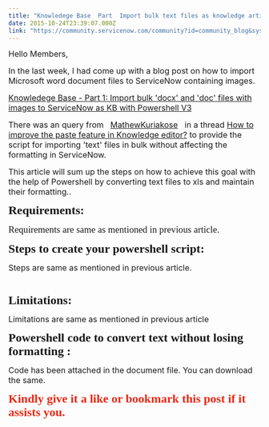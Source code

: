 ```yaml
---
title: "Knowledege Base  Part  Import bulk text files as knowledge articles in ServiceNow with powershell V"
date: 2015-10-24T23:39:07.000Z
link: "https://community.servicenow.com/community?id=community_blog&sys_id=866dea29dbd0dbc01dcaf3231f961999"
---
```

<p><span style="font-size: 12pt;">Hello Members,</span></p><p></p><p><span style="font-size: 12pt;">In the last week, I had come up with a blog post on how to import Microsoft word document files to ServiceNow containing images. </span></p><p><span style="font-size: 12pt;"><a title="Knowledege Base - Part 1: Import bulk 'docx' and 'doc' files with images to ServiceNow as KB with Powershell V3" __default_attr="4768" __jive_macro_name="blogpost" class="jive_macro jive_macro_blogpost" data-orig-content="Knowledege Base - Part 1: Import bulk 'docx' and 'doc' files with images to ServiceNow as KB with Powershell V3" data-renderedposition="79.79999542236328_8_821_18" href="/community?id=community_blog&sys_id=bbcde2e9dbd0dbc01dcaf3231f96193f">Knowledege Base - Part 1: Import bulk 'docx' and 'doc' files with images to ServiceNow as KB with Powershell V3</a> </span></p><p></p><p><span style="font-size: 12pt;">There was an query from   <a title="MathewKuriakose" __default_attr="6049" __jive_macro_name="user" class="jive-link-profile-small jive_macro jive_macro_user" data-id="6049" data-objecttype="3" data-orig-content="MathewKuriakose" data-renderedposition="124.79999542236328_194.7899932861328_146_18" data-type="person" href="/community?id=community_user_profile&user=06909a2ddb581fc09c9ffb651f9619dd">MathewKuriakose</a>   in a thread <a title="How to improve the paste feature in Knowledge editor?" __default_attr="206815" __jive_macro_name="thread" class="jive_macro_thread jive_macro" data-orig-content="How to improve the paste feature in Knowledge editor?" data-renderedposition="124.79999542236328_429.9599914550781_409_18" href="/community?id=community_question&sys_id=8a8407a9dbd8dbc01dcaf3231f961999">How to improve the paste feature in Knowledge editor?</a> to provide the script for importing 'text' files in bulk without affecting the formatting in ServiceNow. </span></p><p><span style="font-size: 12pt;">This article will sum up the steps on how to achieve this goal with the help of Powershell by converting text files to xls and maintain their formatting..</span></p><p></p><p><span style="font-size: 18pt;"><strong style="mso-bidi-font-family: Mangal; font-family: 'Times New Roman','serif'; mso-bidi-language: MR;">Requirements:</strong></span></p><p><span style="mso-bidi-font-family: Mangal; font-size: 14pt; font-family: times new roman,times; mso-bidi-language: MR;">Requirements are same as mentioned in previous article.</span></p><p></p><p><span style="mso-bidi-font-family: Mangal; font-size: 18pt; font-family: times new roman,times; mso-bidi-language: MR;"><strong style="mso-bidi-font-family: Mangal; font-family: 'Times New Roman','serif'; mso-bidi-language: MR;">Steps to create your powershell script:</strong></span></p><p><span style="font-size: 12pt;">Steps are same as mentioned in previous article.</span></p><pre __default_attr="javascript" __jive_macro_name="code" class="jive_macro_code _jivemacro_uid_14457110082493953 jive_text_macro" data-renderedposition="360_8_1192_16" jivemacro_uid="_14457110082493953"><p></p></pre><p></p><p><span style="font-size: 18pt;"><strong style="mso-bidi-font-family: Mangal; font-family: 'Times New Roman','serif'; mso-bidi-language: MR;">Limitations:</strong></span></p><p><span style="font-size: 12pt;">Limitations are same as mentioned in previous article</span></p><p></p><p><span style="font-size: 18pt;"><strong style="mso-bidi-font-family: Mangal; font-family: 'Times New Roman','serif'; mso-bidi-language: MR;">Powershell code to convert text without losing formatting :</strong></span></p><p><span style="font-size: 12pt;">Code has been attached in the document file. You can download the same.</span></p><p></p><p><span style="color: #e23d39;"><span style="color: #eb2913; font-size: 18pt;"><strong style="mso-bidi-font-family: Mangal; font-family: 'Times New Roman','serif'; mso-bidi-language: MR;">Kindly give it a like or bookmark this post if it assists you.</strong></span></span><span style="color: #eb2913; font-size: 18pt;"></span></p>